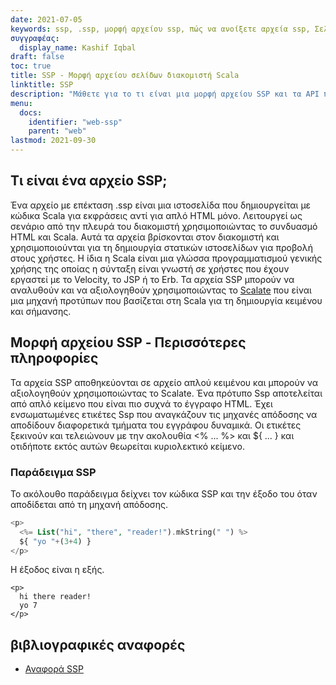 ```yaml
---
date: 2021-07-05
keywords: ssp, .ssp, μορφή αρχείου ssp, πώς να ανοίξετε αρχεία ssp, Σελίδα διακομιστή Scala
συγγραφέας:
  display_name: Kashif Iqbal
draft: false
toc: true
title: SSP - Μορφή αρχείου σελίδων διακομιστή Scala
linktitle: SSP
description: "Μάθετε για το τι είναι μια μορφή αρχείου SSP και τα API που μπορούν να δημιουργήσουν και να ανοίξουν αρχεία SSP."
menu:
  docs:
    identifier: "web-ssp"
    parent: "web"
lastmod: 2021-09-30
---
```


## Τι είναι ένα αρχείο SSP;

Ένα αρχείο με επέκταση .ssp είναι μια ιστοσελίδα που δημιουργείται με κώδικα Scala για εκφράσεις αντί για απλό HTML μόνο. Λειτουργεί ως σενάριο από την πλευρά του διακομιστή χρησιμοποιώντας το συνδυασμό HTML και Scala. Αυτά τα αρχεία βρίσκονται στον διακομιστή και χρησιμοποιούνται για τη δημιουργία στατικών ιστοσελίδων για προβολή στους χρήστες. Η ίδια η Scala είναι μια γλώσσα προγραμματισμού γενικής χρήσης της οποίας η σύνταξη είναι γνωστή σε χρήστες που έχουν εργαστεί με το Velocity, το JSP ή το Erb. Τα αρχεία SSP μπορούν να αναλυθούν και να αξιολογηθούν χρησιμοποιώντας το [Scalate](https://scalate.github.io/scalate/) που είναι μια μηχανή προτύπων που βασίζεται στη Scala για τη δημιουργία κειμένου και σήμανσης.

## Μορφή αρχείου SSP - Περισσότερες πληροφορίες

Τα αρχεία SSP αποθηκεύονται σε αρχείο απλού κειμένου και μπορούν να αξιολογηθούν χρησιμοποιώντας το Scalate. Ένα πρότυπο Ssp αποτελείται από απλό κείμενο που είναι πιο συχνά το έγγραφο HTML. Έχει ενσωματωμένες ετικέτες Ssp που αναγκάζουν τις μηχανές απόδοσης να αποδίδουν διαφορετικά τμήματα του εγγράφου δυναμικά. Οι ετικέτες ξεκινούν και τελειώνουν με την ακολουθία <% ... %> και ${ ... } και οτιδήποτε εκτός αυτών θεωρείται κυριολεκτικό κείμενο.

### Παράδειγμα SSP

Το ακόλουθο παράδειγμα δείχνει τον κώδικα SSP και την έξοδο του όταν αποδίδεται από τη μηχανή απόδοσης.

```PHP
<p>
  <%= List("hi", "there", "reader!").mkString(" ") %>
  ${ "yo "+(3+4) }
</p>
```
Η έξοδος είναι η εξής.
```
<p>
  hi there reader!
  yo 7
</p>
```

## βιβλιογραφικές αναφορές

- [Αναφορά SSP](https://scalate.github.io/scalate/documentation/ssp-reference.html)

